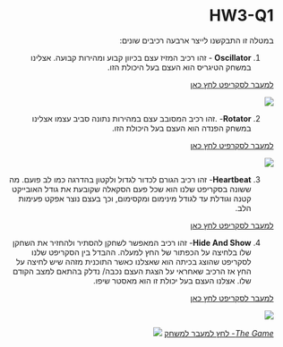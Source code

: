 
<div dir="rtl" lang="he">

# HW3-Q1


במטלה זו התבקשנו לייצר ארבעה רכיבים שונים:

 1.  **Oscillator** - זהו רכיב המזיז עצם בכיוון קבוע ומהירות קבועה. 
  אצלינו במשחק  הטיגריס הוא העצם בעל היכולת הזו.
 
 [למעבר לסקריפט לחץ כאן](https://github.com/S-K-Game/HW3-Q1/blob/master/Assets/Oscillator.cs)

![](https://github.com/S-K-Game/HW3-Q1/blob/master/Assets/images/2.png)

2.  **Rotator**- .זהו רכיב המסובב עצם במהירות נתונה סביב עצמו
אצלינו במשחק הפנדה הוא העצם בעל היכולת הזו.
 
[למעבר לסקרפיט לחץ כאן](https://github.com/S-K-Game/HW3-Q1/blob/master/Assets/Rotator.cs)

![](https://github.com/S-K-Game/HW3-Q1/blob/master/Assets/images/Kungo_Fu.png)

3. **Heartbeat**- זהו רכיב הגורם לכדור לגדול ולקטון בהדרגה כמו לב פועם.
מה ששונה בסקריפט שלנו הוא שכל פעם הסקאלה שקובעת את גודל האובייקט קטנה וגודלת עד לגודל מינימום ומקסימום, וכך בעצם נוצר אפקט פעימות הלב.
 
[למעבר לסקריפט לחץ כאן](https://github.com/S-K-Game/HW3-Q1/blob/master/Assets/Heartbeats.cs)

4. **Hide And Show**- זהו רכיב המאפשר לשחקן להסתיר ולהחזיר את השחקן שלו בלחיצה על הכפתור של החץ למעלה. 
ההבדל בין הסקריפט שלנו לסקריפט שהוצג בכיתה הוא שאצלנו כאשר התוכנית מזהה שיש לחיצה על החץ אז הרכיב שאחראי על הצגת העצם נכבה/ נדלק בהתאם למצב הקודם שלו.
אצלנו העצם בעל יכולת זו הוא מאסטר שיפו.
 
[למעבר לסקריפט לחץ כאן](https://github.com/S-K-Game/HW3-Q1/blob/master/Assets/hide.cs)

![](https://github.com/S-K-Game/HW3-Q1/blob/master/Assets/images/1.png)

 
[*The Game*- לחץ למעבר למשחק](https://s-k-games.itch.io/components)
 ![](https://github.com/S-K-Game/HW3-Q1/blob/master/Assets/images/the%20game.png)


</div>

